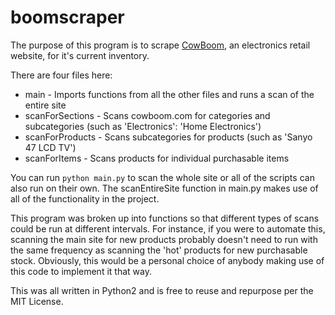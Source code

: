 boomscraper
===========

The purpose of this program is to scrape [CowBoom](www.cowboom.com), an electronics retail website, for it's current inventory.

There are four files here:

- main - Imports functions from all the other files and runs a scan of the entire site
- scanForSections - Scans cowboom.com for categories and subcategories (such as 'Electronics': 'Home Electronics')
- scanForProducts - Scans subcategories for products (such as 'Sanyo 47 LCD TV')
- scanForItems - Scans products for individual purchasable items

You can run `python main.py` to scan the whole site or all of the scripts can also run on their own. The scanEntireSite function in main.py makes use of all of the functionality in the project.

This program was broken up into functions so that different types of scans could be run at different intervals. For instance, if you were to automate this, scanning the main site for new products probably doesn't need to run with the same frequency as scanning the 'hot' products for new purchasable stock. Obviously, this would be a personal choice of anybody making use of this code to implement it that way.

This was all written in Python2 and is free to reuse and repurpose per the MIT License.
